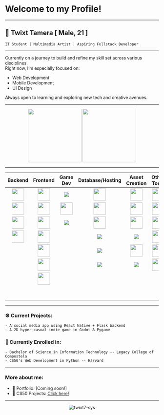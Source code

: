 # Welcome to my Profile!

<hr>

## 👤 Twixt Tamera   [ Male, 21 ]

    IT Student | Multimedia Artist | Aspiring Fullstack Developer
<hr>

Currently on a journey to build and refine my skill set across various disciplines.  
Right now, I’m especially focused on:

- Web Development  
- Mobile Development  
- UI Design

Always open to learning and exploring new tech and creative avenues.

<hr>
<p align="center">
<img src="https://github-readme-stats.vercel.app/api?username=twixt7-sys&theme=tokyonight&hide_border=true" height=175/>
<img src="https://github-readme-stats.vercel.app/api/top-langs/?username=twixt7-sys&layout=compact&theme=tokyonight&hide_border=true" height=175/>
</p>
<hr>

<table align="center">
  <thead>
    <tr>
      <th><div align="center">Backend</div></th>
      <th><div align="center">Frontend</div></th>
      <th><div align="center">Game Dev</div></th>
      <th><div align="center">Database/Hosting</div></th>
      <th><div align="center">Asset Creation</div></th>
      <th><div align="center">Other Tools</div></th>
      <th><div align="center">Languages</div></th>
    </tr>
  </thead>
  <tbody>

<tr>
  <td align="center"><img src="https://cdn.jsdelivr.net/gh/devicons/devicon/icons/flask/flask-original.svg" width="40"/></td>
  <td align="center"><img src="https://cdn.jsdelivr.net/gh/devicons/devicon/icons/react/react-original.svg" width="40"/></td>
  <td align="center"><img src="https://img.shields.io/badge/GDScript-blue?logo=godotengine&logoColor=white"/></td>
  <td align="center"><img src="https://cdn.jsdelivr.net/gh/devicons/devicon/icons/mysql/mysql-original.svg" width="40"/></td>
  <td align="center"><img src="https://cdn.jsdelivr.net/gh/devicons/devicon/icons/photoshop/photoshop-plain.svg" width="40"/></td>
  <td align="center"><img src="https://cdn.jsdelivr.net/gh/devicons/devicon/icons/git/git-original.svg" width="40"/></td>
  <td align="center"><img src="https://cdn.jsdelivr.net/gh/devicons/devicon/icons/python/python-original.svg" width="40"/></td>
</tr>

<tr>
  <td align="center"><img src="https://cdn.jsdelivr.net/gh/devicons/devicon/icons/django/django-plain.svg" width="40"/></td>
  <td align="center"><img src="https://cdn.jsdelivr.net/gh/devicons/devicon/icons/bootstrap/bootstrap-original.svg" width="40"/></td>
  <td align="center"><img src="https://cdn.jsdelivr.net/gh/devicons/devicon/icons/godot/godot-original.svg" width="40" /></td>
  <td align="center"><img src="https://cdn.jsdelivr.net/gh/devicons/devicon/icons/firebase/firebase-plain.svg" width="40"/></td>
  <td align="center"><img src="https://cdn.jsdelivr.net/gh/devicons/devicon/icons/premierepro/premierepro-original.svg" width="40"/></td>
  <td align="center"><img src="https://cdn.jsdelivr.net/gh/devicons/devicon/icons/vscode/vscode-original.svg" width="40"/></td>
  <td align="center"><img src="https://cdn.jsdelivr.net/gh/devicons/devicon/icons/php/php-original.svg" width="40"/></td>
</tr>

<tr>
  <td align="center"><img src="https://cdn.jsdelivr.net/gh/devicons/devicon/icons/fastapi/fastapi-original.svg" width="40"/></td>
  <td align="center"><img src="https://cdn.jsdelivr.net/gh/devicons/devicon/icons/html5/html5-original.svg" width="40"/></td>
  <td align="center"><img src="https://img.shields.io/badge/Pygame-37626C?style=for-the-badge&logo=python&logoColor=white"/></td>
  <td align="center"><img src="https://cdn.jsdelivr.net/gh/devicons/devicon/icons/mariadb/mariadb-original.svg" width="40"/></td>
  <td align="center"><img src="https://cdn.jsdelivr.net/gh/devicons/devicon/icons/aftereffects/aftereffects-original.svg" width="40"/></td>
  <td align="center"><img src="https://cdn.jsdelivr.net/gh/devicons/devicon/icons/postman/postman-original.svg" width="40"/></td>
  <td align="center"><img src="https://cdn.jsdelivr.net/gh/devicons/devicon/icons/java/java-original.svg" width="40"/></td>
</tr>

<tr>
  <td align="center"><img src="https://smtlabs.io/images/angularJS-shield.svg" width="40"/></td>
  <td align="center"><img src="https://cdn.jsdelivr.net/gh/devicons/devicon/icons/css3/css3-original.svg" width="40"/></td>
  <td align="center"></td>
  <td align="center"><img src="https://img.shields.io/badge/Planetscale-000000?logo=planetscale&logoColor=white"/></td>
  <td align="center"><img src="https://img.shields.io/badge/Lightroom-31A8FF?logo=adobe%20lightroom&logoColor=white"/></td>
  <td align="center"><img src="https://cdn.jsdelivr.net/gh/devicons/devicon/icons/powershell/powershell-original.svg" width="40"/></td>
  <td align="center"><img src="https://cdn.jsdelivr.net/gh/devicons/devicon/icons/cplusplus/cplusplus-original.svg" width="40"/></td>
</tr>

<tr>
  <td></td>
  <td align="center"><img src="https://cdn.jsdelivr.net/gh/devicons/devicon/icons/sass/sass-original.svg" width="40"/></td>
  <td></td>
  <td align="center"><img src="https://img.shields.io/badge/Railway-000000?logo=railway&logoColor=white"/></td>
  <td align="center"><img src="https://cdn.jsdelivr.net/gh/devicons/devicon/icons/blender/blender-original.svg" width="40"/></td>
  <td align="center"><img src="https://cdn.jsdelivr.net/gh/devicons/devicon/icons/expo/expo-original.svg" width="40"/></td>
  <td align="center"><img src="https://cdn.jsdelivr.net/gh/devicons/devicon/icons/c/c-original.svg" width="40"/></td>
</tr>

<tr>
  <td></td>
  <td align="center"><img src="https://img.shields.io/badge/React_Native-20232A?logo=react&logoColor=61DAFB&style=for-the-badge" width="40"/></td>
  <td align="center"></td>
  <td align="center"><img src="https://img.shields.io/badge/Render-121212?logo=render&logoColor=white"/></td>
  <td align="center"><img src="https://img.shields.io/badge/Aseprite-7D929E?logo=aseprite&logoColor=white"/></td>
  <td align="center"><img src="https://huggingface.co/front/assets/huggingface_logo-noborder.svg" width="40"/></td>
  <td align="center"><img src="https://cdn.jsdelivr.net/gh/devicons/devicon/icons/javascript/javascript-original.svg" width="40"/></td>
</tr>

<tr>
  <td></td>
  <td align="center"><img src="https://w7.pngwing.com/pngs/293/485/png-transparent-tailwind-css-hd-logo.png" width="40"/></td>
  <td></td>
  <td></td>
  <td></td>
  <td></td>
  <td align="center"><img src="https://cdn.jsdelivr.net/gh/devicons/devicon/icons/typescript/typescript-original.svg" width="40"/></td>
</tr>

<tr>
  <td></td>
  <td></td>
  <td></td>
  <td></td>
  <td></td>
  <td></td>
  <td align="center"><img src="https://cdn.jsdelivr.net/gh/devicons/devicon/icons/bash/bash-original.svg" width="40"/></td>
</tr>

  </tbody>
</table>

---

### ⚙️ Current Projects:
    - A social media app using React Native + Flask backend
    - A 2D hyper-casual indie game in Godot & Pygame

### 📖 Currently Enrolled in:
    - Bachelor of Science in Information Technology -- Legacy College of Compostela
    - CS50's Web Development in Python -- Harvard

---

### More about me:
- 📔 Portfolio: [Coming soon!]
- 📕 CS50 Projects: [Click here!](https://submit.cs50.io/users/twixt7-sys)

---

<p align="center">
  <img src="https://komarev.com/ghpvc/?username=twixt7-sys&label=Profile%20Views&color=blueviolet&style=flat" alt="twixt7-sys" />
</p>
